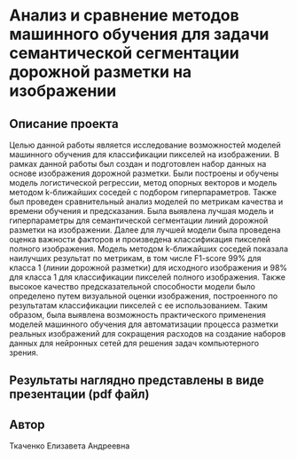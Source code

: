 # Анализ и сравнение методов машинного обучения для задачи семантической сегментации дорожной разметки на изображении 
## Описание проекта
Целью данной работы является исследование возможностей моделей машинного обучения для классификации пикселей на изображении.
В рамках данной работы был создан и подготовлен набор данных на основе изображения дорожной разметки. Были построены и обучены модель логистической регрессии, метод опорных векторов и модель методом k-ближайших соседей с подбором гиперпараметров. Также был проведен сравнительный анализ моделей по метрикам качества и времени обучения и предсказания. Была выявлена лучшая модель и гиперпараметры для семантической сегментации линий дорожной разметки на изображении. Далее для лучшей модели была проведена оценка важности факторов и произведена классификация пикселей полного изображения. 
Модель методом k-ближайших соседей показала наилучших результат по метрикам, в том числе F1-score 99% для класса 1 (линии дорожной разметки) для исходного изображения и 98% для класса 1 для классификации пикселей полного изображения. Также высокое качество предсказательной способности модели было определено путем визуальной оценки изображения, построенного по результатам классификации пикселей с ее использованием. 
Таким образом, была выявлена возможность практического применения моделей машинного обучения для автоматизации процесса разметки реальных изображений для сокращения расходов на создание наборов данных для нейронных сетей для решения задач компьютерного зрения.
## Результаты наглядно представлены в виде презентации (pdf файл)
## Автор
Ткаченко Елизавета Андреевна

